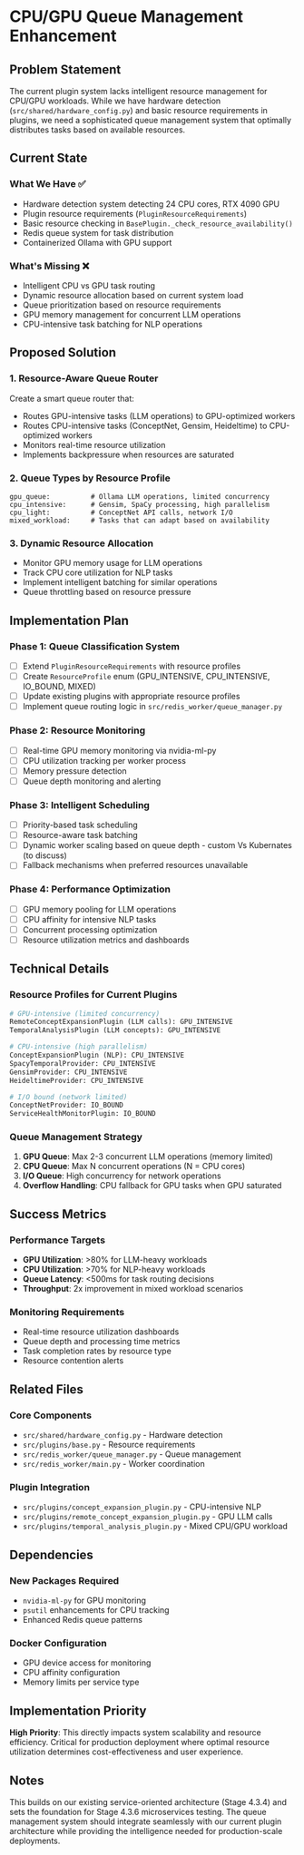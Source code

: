 # CPU/GPU Queue Management Enhancement

## Problem Statement

The current plugin system lacks intelligent resource management for CPU/GPU workloads. While we have hardware detection (`src/shared/hardware_config.py`) and basic resource requirements in plugins, we need a sophisticated queue management system that optimally distributes tasks based on available resources.

## Current State

### What We Have ✅
- Hardware detection system detecting 24 CPU cores, RTX 4090 GPU
- Plugin resource requirements (`PluginResourceRequirements`)
- Basic resource checking in `BasePlugin._check_resource_availability()`
- Redis queue system for task distribution
- Containerized Ollama with GPU support

### What's Missing ❌
- Intelligent CPU vs GPU task routing
- Dynamic resource allocation based on current system load
- Queue prioritization based on resource requirements
- GPU memory management for concurrent LLM operations
- CPU-intensive task batching for NLP operations

## Proposed Solution

### 1. Resource-Aware Queue Router
Create a smart queue router that:
- Routes GPU-intensive tasks (LLM operations) to GPU-optimized workers
- Routes CPU-intensive tasks (ConceptNet, Gensim, Heideltime) to CPU-optimized workers
- Monitors real-time resource utilization
- Implements backpressure when resources are saturated

### 2. Queue Types by Resource Profile
```
gpu_queue:          # Ollama LLM operations, limited concurrency
cpu_intensive:      # Gensim, SpaCy processing, high parallelism  
cpu_light:          # ConceptNet API calls, network I/O
mixed_workload:     # Tasks that can adapt based on availability
```

### 3. Dynamic Resource Allocation
- Monitor GPU memory usage for LLM operations
- Track CPU core utilization for NLP tasks
- Implement intelligent batching for similar operations
- Queue throttling based on resource pressure

## Implementation Plan

### Phase 1: Queue Classification System
- [ ] Extend `PluginResourceRequirements` with resource profiles
- [ ] Create `ResourceProfile` enum (GPU_INTENSIVE, CPU_INTENSIVE, IO_BOUND, MIXED)
- [ ] Update existing plugins with appropriate resource profiles
- [ ] Implement queue routing logic in `src/redis_worker/queue_manager.py`

### Phase 2: Resource Monitoring
- [ ] Real-time GPU memory monitoring via nvidia-ml-py
- [ ] CPU utilization tracking per worker process
- [ ] Memory pressure detection
- [ ] Queue depth monitoring and alerting

### Phase 3: Intelligent Scheduling
- [ ] Priority-based task scheduling
- [ ] Resource-aware task batching
- [ ] Dynamic worker scaling based on queue depth - custom Vs Kubernates (to discuss)
- [ ] Fallback mechanisms when preferred resources unavailable

### Phase 4: Performance Optimization
- [ ] GPU memory pooling for LLM operations
- [ ] CPU affinity for intensive NLP tasks
- [ ] Concurrent processing optimization
- [ ] Resource utilization metrics and dashboards

## Technical Details

### Resource Profiles for Current Plugins
```python
# GPU-intensive (limited concurrency)
RemoteConceptExpansionPlugin (LLM calls): GPU_INTENSIVE
TemporalAnalysisPlugin (LLM concepts): GPU_INTENSIVE

# CPU-intensive (high parallelism)  
ConceptExpansionPlugin (NLP): CPU_INTENSIVE
SpacyTemporalProvider: CPU_INTENSIVE
GensimProvider: CPU_INTENSIVE
HeideltimeProvider: CPU_INTENSIVE

# I/O bound (network limited)
ConceptNetProvider: IO_BOUND
ServiceHealthMonitorPlugin: IO_BOUND
```

### Queue Management Strategy
1. **GPU Queue**: Max 2-3 concurrent LLM operations (memory limited)
2. **CPU Queue**: Max N concurrent operations (N = CPU cores)
3. **I/O Queue**: High concurrency for network operations
4. **Overflow Handling**: CPU fallback for GPU tasks when GPU saturated

## Success Metrics

### Performance Targets
- **GPU Utilization**: >80% for LLM-heavy workloads
- **CPU Utilization**: >70% for NLP-heavy workloads  
- **Queue Latency**: <500ms for task routing decisions
- **Throughput**: 2x improvement in mixed workload scenarios

### Monitoring Requirements
- Real-time resource utilization dashboards
- Queue depth and processing time metrics
- Task completion rates by resource type
- Resource contention alerts

## Related Files

### Core Components
- `src/shared/hardware_config.py` - Hardware detection
- `src/plugins/base.py` - Resource requirements
- `src/redis_worker/queue_manager.py` - Queue management
- `src/redis_worker/main.py` - Worker coordination

### Plugin Integration
- `src/plugins/concept_expansion_plugin.py` - CPU-intensive NLP
- `src/plugins/remote_concept_expansion_plugin.py` - GPU LLM calls
- `src/plugins/temporal_analysis_plugin.py` - Mixed CPU/GPU workload

## Dependencies

### New Packages Required
- `nvidia-ml-py` for GPU monitoring
- `psutil` enhancements for CPU tracking  
- Enhanced Redis queue patterns

### Docker Configuration
- GPU device access for monitoring
- CPU affinity configuration
- Memory limits per service type

## Implementation Priority

**High Priority**: This directly impacts system scalability and resource efficiency. Critical for production deployment where optimal resource utilization determines cost-effectiveness and user experience.

## Notes

This builds on our existing service-oriented architecture (Stage 4.3.4) and sets the foundation for Stage 4.3.6 microservices testing. The queue management system should integrate seamlessly with our current plugin architecture while providing the intelligence needed for production-scale deployments.